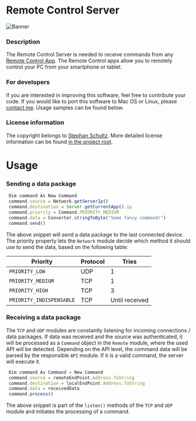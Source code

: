 Remote Control Server
===================

![Banner](http://remote-control-collection.com/files/posts/server_gui_advanced.png "Remote Control Collection")

### Description
The Remote Control Server is needed to receive commands from any [Remote Control App](http://remote-control-collection.com/). The Remote Control apps allow you to remotely control your PC from your smartphone or tablet.

### For developers
If you are interested in improving this software, feel free to contribute your code. If you would like to port this software to Mac OS or Linux, please [contact me](http://steppschuh.net/?contact). Usage samples can be found below.

### License information
The copyright belongs to [Stephan Schultz](http://steppschuh.net/). More detailed license information can be found [in the project root](https://github.com/Steppschuh/RemoteControlServer/blob/master/LICENSE).




Usage
===================

### Sending a data package
 ```javascript
  Dim command As New Command
  command.source = Network.getServerIp()
  command.destination = Server.getCurrentApp().ip
  command.priority = Command.PRIORITY_MEDIUM
  command.data = Converter.stringToByte("Some fancy command!")
  command.send()
 ```
The above snippet will send a data package to the last connected device. The priority property lets the `Network` module decide which method it should use to send the data, based on the following table:

Priority | Protocol | Tries
--- | --- | ---
`PRIORITY_LOW` | UDP | 1
`PRIORITY_MEDIUM` | TCP | 1
`PRIORITY_HIGH` | TCP | 3
`PRIORITY_INDISPENSABLE` | TCP | Until received

### Receiving a data package
The `TCP` and `UDP` modules are constantly listening for incoming connections / data packages. If data was received and the source was authenticated, it will be processed as a `Command` object in the `Remote` module, where the used API will be detected. Depending on the API level, the command data will be parsed by the responsible `API` module. If it is a valid command, the server will execute it.

 ```javascript
  Dim command As Command = New Command
  command.source = remoteEndPoint.Address.ToString
  command.destination = localEndPoint.Address.ToString
  command.data = receivedData
  command.process()
 ```
The above snippet is part of the `listen()` methods of the `TCP` and `UDP` module and initiates the processing of a command.
